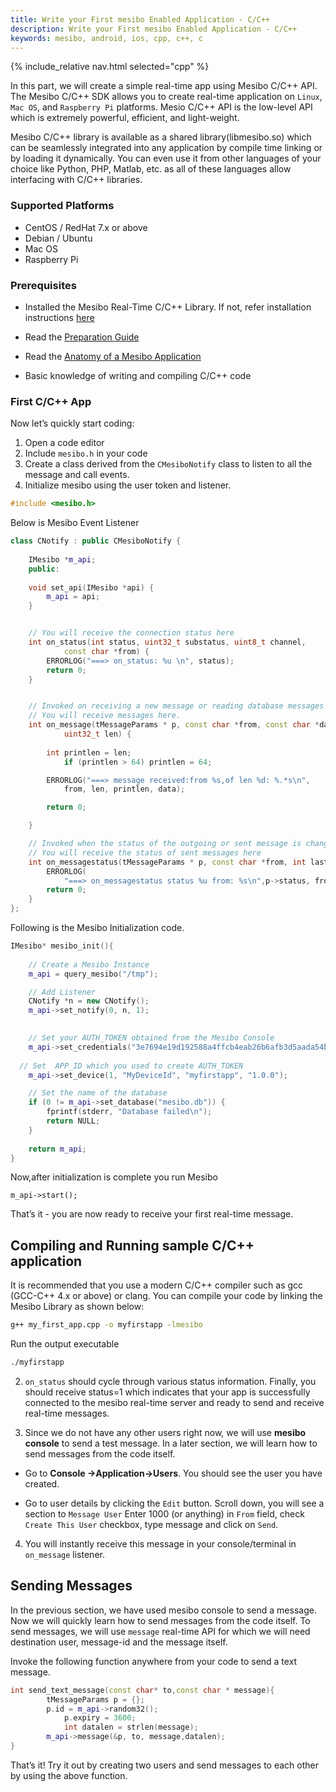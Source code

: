 ```yaml
---
title: Write your First mesibo Enabled Application - C/C++
description: Write your First mesibo Enabled Application - C/C++
keywords: mesibo, android, ios, cpp, c++, c
---
```

{% include_relative nav.html selected="cpp" %}

In this part, we will create a simple real-time app using Mesibo C/C++ API. The Mesibo C/C++ SDK allows you to create real-time application on `Linux`, `Mac OS`, and `Raspberry Pi` platforms. Mesio C/C++ API is the low-level API which is extremely powerful, efficient, and light-weight.

Mesibo C/C++ library is available as a shared library(libmesibo.so) which can be seamlessly integrated into any application by compile time linking or by loading it dynamically. You can even use it from other languages of your choice like Python, PHP, Matlab, etc. as all of these languages allow interfacing with C/C++ libraries. 

### Supported Platforms
- CentOS / RedHat 7.x or above
- Debian / Ubuntu
- Mac OS
- Raspberry Pi


### Prerequisites

- Installed the Mesibo Real-Time C/C++ Library. If not, refer installation instructions [here](/documentation/install/linux/) 

- Read the [Preparation Guide](/documentation/tutorials/first-app/)

- Read the [Anatomy of a Mesibo Application](/documentation/tutorials/first-app/anatomy/) 

- Basic knowledge of writing and compiling C/C++ code

### First C/C++ App

Now let’s quickly start coding:

1. Open a code editor
2. Include `mesibo.h` in your code
3. Create a class derived from the `CMesiboNotify` class to listen to all the message and call events. 
4. Initialize mesibo using the user token and listener.

```cpp
#include <mesibo.h>
```

Below is Mesibo Event Listener

```cpp
class CNotify : public CMesiboNotify {
	
	IMesibo *m_api;
	public:
	
	void set_api(IMesibo *api) {
		m_api = api;
	}


	// You will receive the connection status here
	int on_status(int status, uint32_t substatus, uint8_t channel,
			const char *from) {
		ERRORLOG("===> on_status: %u \n", status);
		return 0;
	}


	// Invoked on receiving a new message or reading database messages
	// You will receive messages here.
	int on_message(tMessageParams * p, const char *from, const char *data,
			uint32_t len) {
	
		int printlen = len;
	        if (printlen > 64) printlen = 64;

		ERRORLOG("===> message received:from %s,of len %d: %.*s\n",
			from, len, printlen, data);

		return 0;

	}

	// Invoked when the status of the outgoing or sent message is changed
	// You will receive the status of sent messages here
	int on_messagestatus(tMessageParams * p, const char *from, int last) {
		ERRORLOG(
			"===> on_messagestatus status %u from: %s\n",p->status, from);
		return 0;
	}
};

```
 
Following is the Mesibo Initialization code.

```cpp
IMesibo* mesibo_init(){
	
	// Create a Mesibo Instance
	m_api = query_mesibo("/tmp");

	// Add Listener
	CNotify *n = new CNotify();
	m_api->set_notify(0, n, 1);

  
	// Set your AUTH_TOKEN obtained from the Mesibo Console
	m_api->set_credentials("3e7694e19d192588a4ffcb4eab26b6afb3d5aada54bbd41edd7140a");
  
  // Set  APP_ID which you used to create AUTH_TOKEN 
	m_api->set_device(1, "MyDeviceId", "myfirstapp", "1.0.0");

	// Set the name of the database
	if (0 != m_api->set_database("mesibo.db")) {
		fprintf(stderr, "Database failed\n");
		return NULL;
	}
	
	return m_api;
}


```
Now,after initialization is complete you run Mesibo
```
m_api->start();
```

That’s it - you are now ready to receive your first real-time message.

## Compiling and Running sample C/C++ application

It is recommended that you use a modern C/C++ compiler such as gcc (GCC-C++ 4.x or above) or clang. You can compile your code by linking the Mesibo Library as shown below:

```bash
g++ my_first_app.cpp -o myfirstapp -lmesibo
```

Run the output executable

```bash
./myfirstapp
```

2. `on_status` should cycle through various status information. Finally, you should receive status=1 which indicates that your app is successfully connected to the mesibo real-time server and ready to send and receive real-time messages.

3. Since we do not have any other users right now, we will use **mesibo console** to send a test message. In a later section, we will learn how to send messages from the code itself.

- Go to **Console ->Application->Users**. You should see the user you have created.

- Go to user details by clicking the `Edit` button. Scroll down, you will see a section to `Message User`
Enter 1000 (or anything) in `From` field, check `Create This User` checkbox, type message and click on `Send`.

4. You will instantly receive this message in your console/terminal in `on_message` listener.

## Sending Messages
In the previous section, we have used mesibo console to send a message. Now we will quickly learn how to send messages from the code itself. To send messages, we will use `message` real-time API for which we will need destination user, message-id and the message itself.

Invoke the following function anywhere from your code to send a text message. 

```cpp
int send_text_message(const char* to,const char * message){
        tMessageParams p = {};
        p.id = m_api->random32();
		    p.expiry = 3600;
		    int datalen = strlen(message);
        m_api->message(&p, to, message,datalen);
}

```

That’s it! Try it out by creating two users and send messages to each other by using the above function.
